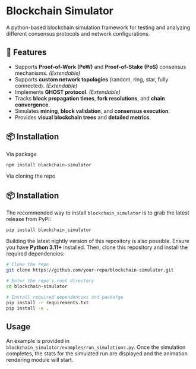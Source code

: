 # Blockchain Simulator
A python-based blockchain simulation framework for testing and analyzing different consensus protocols and network configurations.

## 🚀 Features

- Supports **Proof-of-Work (PoW)** and **Proof-of-Stake (PoS)** consensus mechanisms.   *(Extendable)*
- Supports **custom network topologies** (random, ring, star, fully connected). *(Extendable)*
- Implements **GHOST protocol**. *(Extendable)*
- Tracks **block propagation times**, **fork resolutions**, and **chain convergence**.
- Simulates **mining**, **block validation**, and **consensus execution**.
- Provides **visual blockchain trees** and **detailed metrics**.
  

## 📦 Installation

Via package

```bash
npm install blockchain-simulator
```

Via cloning the repo

## 📦 Installation

The recommended way to install ``blockchain_simulator`` is to grab the latest release from PyPI:

```
pip install blockchain_simulator
```

Building the latest nightly version of this repository is also possible. Ensure you have **Python 3.11+** installed. Then, clone this repository and install the required dependencies:

```sh
# Clone the repo
git clone https://github.com/your-repo/blockchain-simulator.git

# Enter the repo's root directory
cd blockchain-simulator

# Install required dependencies and packafge
pip install -r requirements.txt
pip install -e . 
```

## Usage

An example is provided in ``blockchain_simulator/examples/run_simulations.py``. Once the simulation completes, the stats for the simulated run are displayed and the animation rendering module will start. 


